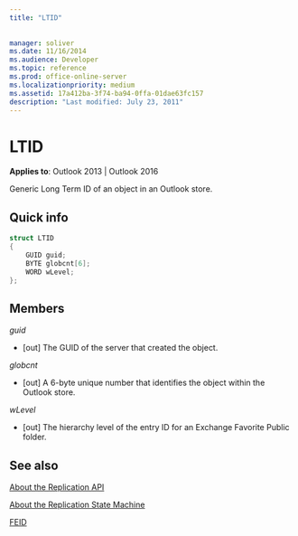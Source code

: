 ```yaml
---
title: "LTID"
 
 
manager: soliver
ms.date: 11/16/2014
ms.audience: Developer
ms.topic: reference
ms.prod: office-online-server
ms.localizationpriority: medium
ms.assetid: 17a412ba-3f74-ba94-0ffa-01dae63fc157
description: "Last modified: July 23, 2011"
---
```


# LTID

  
  
**Applies to**: Outlook 2013 | Outlook 2016 
  
Generic Long Term ID of an object in an Outlook store.
  
## Quick info

```cpp
struct LTID 
{ 
    GUID guid; 
    BYTE globcnt[6]; 
    WORD wLevel; 
};
```

## Members

 _guid_
  
- [out] The GUID of the server that created the object.
    
 _globcnt_
  
- [out] A 6-byte unique number that identifies the object within the Outlook store.
    
 _wLevel_
  
- [out] The hierarchy level of the entry ID for an Exchange Favorite Public folder.
    
## See also



[About the Replication API](about-the-replication-api.md)
  
[About the Replication State Machine](about-the-replication-state-machine.md)
  
[FEID](feid.md)

